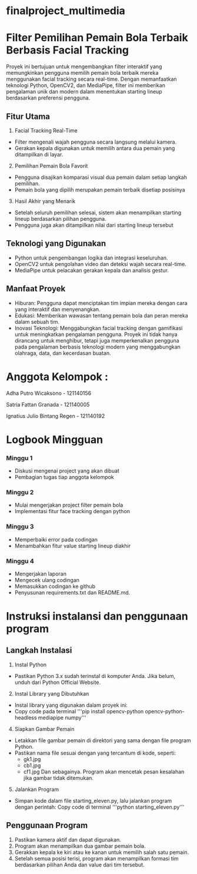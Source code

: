 # finalproject_multimedia
# Filter Pemilihan Pemain Bola Terbaik Berbasis Facial Tracking

Proyek ini bertujuan untuk mengembangkan filter interaktif yang memungkinkan pengguna memilih pemain bola terbaik mereka menggunakan facial tracking secara real-time. Dengan memanfaatkan teknologi Python, OpenCV2, dan MediaPipe, filter ini memberikan pengalaman unik dan modern dalam menentukan starting lineup berdasarkan preferensi pengguna.

## Fitur Utama
1. Facial Tracking Real-Time
- Filter mengenali wajah pengguna secara langsung melalui kamera.
- Gerakan kepala digunakan untuk memilih antara dua pemain yang ditampilkan di layar.
2. Pemilihan Pemain Bola Favorit
- Pengguna disajikan komparasi visual dua pemain dalam setiap langkah pemilihan.
- Pemain bola yang dipilih merupakan pemain terbaik disetiap posisinya
3. Hasil Akhir yang Menarik
- Setelah seluruh pemilihan selesai, sistem akan menampilkan starting lineup berdasarkan pilihan pengguna.
- Pengguna juga akan ditampilkan nilai dari starting lineup tersebut

## Teknologi yang Digunakan
- Python untuk pengembangan logika dan integrasi keseluruhan.
- OpenCV2 untuk pengolahan video dan deteksi wajah secara real-time.
- MediaPipe untuk pelacakan gerakan kepala dan analisis gestur.

## Manfaat Proyek
- Hiburan: Pengguna dapat menciptakan tim impian mereka dengan cara yang interaktif dan menyenangkan.
- Edukasi: Memberikan wawasan tentang pemain bola dan peran mereka dalam sebuah tim.
- Inovasi Teknologi: Menggabungkan facial tracking dengan gamifikasi untuk meningkatkan pengalaman pengguna.
Proyek ini tidak hanya dirancang untuk menghibur, tetapi juga memperkenalkan pengguna pada pengalaman berbasis teknologi modern yang menggabungkan olahraga, data, dan kecerdasan buatan.
# Anggota Kelompok :
Adha Putro Wicaksono - 121140156


Satria Fattan Granada - 121140005


Ignatius Julio Bintang Regen - 121140192

# Logbook Mingguan

### Minggu 1
- Diskusi mengenai project yang akan dibuat
- Pembagian tugas tiap anggota kelompok

### Minggu 2
- Mulai mengerjakan project filter pemain bola
- Implementasi fitur face tracking dengan python

### Minggu 3
- Memperbaiki error pada codingan
- Menambahkan fitur value starting lineup diakhir

### Minggu 4
- Mengerjakan laporan
- Mengecek ulang codingan
- Memasukkan codingan ke github
- Penyusunan requirements.txt dan README.md.

# Instruksi instalansi dan penggunaan program
## Langkah Instalasi
1. Instal Python
- Pastikan Python 3.x sudah terinstal di komputer Anda. Jika belum, unduh dari Python Official Website.

2. Instal Library yang Dibutuhkan
- Instal library yang digunakan dalam proyek ini:
- Copy code pada terminal 
'''pip install opencv-python opencv-python-headless mediapipe numpy'''

4. Siapkan Gambar Pemain
- Letakkan file gambar pemain di direktori yang sama dengan file program Python.
- Pastikan nama file sesuai dengan yang tercantum di kode, seperti:
  - gk1.jpg
  - cb1.jpg
  - cf1.jpg
  Dan sebagainya.
  Program akan mencetak pesan kesalahan jika gambar tidak ditemukan.

5. Jalankan Program
- Simpan kode dalam file starting_eleven.py, lalu jalankan program dengan perintah:
Copy code di terminal
'''python starting_eleven.py'''

## Penggunaan Program
1. Pastikan kamera aktif dan dapat digunakan.
2. Program akan menampilkan dua gambar pemain bola.
3. Gerakkan kepala ke kiri atau ke kanan untuk memilih salah satu pemain.
4. Setelah semua posisi terisi, program akan menampilkan formasi tim berdasarkan pilihan Anda dan value dari tim tersebut.
